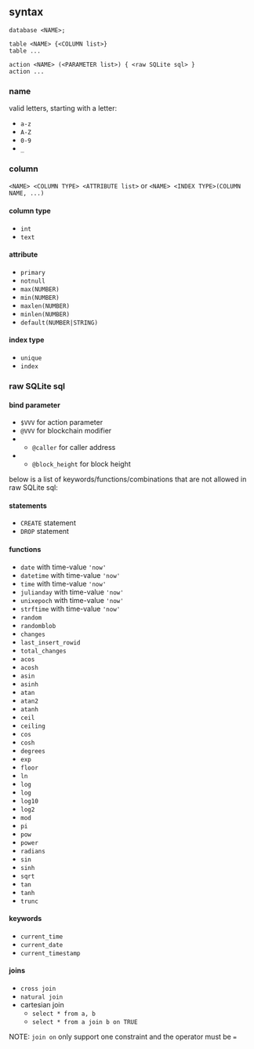
## syntax
```
database <NAME>;

table <NAME> {<COLUMN list>}
table ...

action <NAME> (<PARAMETER list>) { <raw SQLite sql> }
action ...
```

### name

valid letters, starting with a letter:
* `a-z`
* `A-Z`
* `0-9`
* `_`

### column

`<NAME> <COLUMN TYPE> <ATTRIBUTE list>`
or
`<NAME> <INDEX TYPE>(COLUMN NAME, ...)`

#### column type

* `int`
* `text`

#### attribute

* `primary`
* `notnull`
* `max(NUMBER)`
* `min(NUMBER)`
* `maxlen(NUMBER)`
* `minlen(NUMBER)`
* `default(NUMBER|STRING)`

#### index type

* `unique`
* `index`

### raw SQLite sql

#### bind parameter

* `$VVV` for action parameter
* `@VVV` for blockchain modifier
* * `@caller` for caller address
* * `@block_height` for block height

below is a list of keywords/functions/combinations that are not allowed in raw SQLite sql:

#### statements

* `CREATE` statement
* `DROP` statement

#### functions

* `date` with time-value `'now'`
* `datetime` with time-value `'now'`
* `time` with time-value `'now'`
* `julianday` with time-value `'now'`
* `unixepoch` with time-value `'now'`
* `strftime` with time-value `'now'`
* `random`
* `randomblob`
* `changes`
* `last_insert_rowid`
* `total_changes`
* `acos`
* `acosh`
* `asin`
* `asinh`
* `atan`
* `atan2`
* `atanh`
* `ceil`
* `ceiling`
* `cos`
* `cosh`
* `degrees`
* `exp`
* `floor`
* `ln`
* `log`
* `log`
* `log10`
* `log2`
* `mod`
* `pi`
* `pow`
* `power`
* `radians`
* `sin`
* `sinh`
* `sqrt`
* `tan`
* `tanh`
* `trunc`

#### keywords

* `current_time`
* `current_date`
* `current_timestamp`

#### joins

* `cross join`
* `natural join`
* cartesian join
  * `select * from a, b`
  * `select * from a join b on TRUE`

NOTE: `join on` only support one constraint and the operator must be `=`
